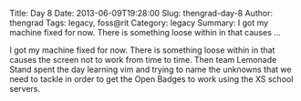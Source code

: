 Title: Day 8
Date: 2013-06-09T19:28:00
Slug: thengrad-day-8
Author: thengrad
Tags: legacy, foss@rit
Category: legacy
Summary: I got my machine fixed for now. There is something loose within in that causes ... 

I got my machine fixed for now. There is something loose within in that causes
the screen not to work from time to time. Then team Lemonade Stand spent the
day learning vim and trying to name the unknowns that we need to tackle in
order to get the Open Badges to work using the XS school servers.

